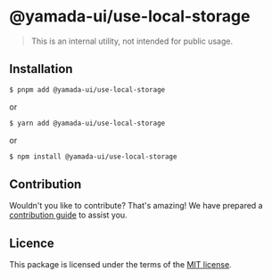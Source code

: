 # @yamada-ui/use-local-storage

> This is an internal utility, not intended for public usage.

## Installation

```sh
$ pnpm add @yamada-ui/use-local-storage
```

or

```sh
$ yarn add @yamada-ui/use-local-storage
```

or

```sh
$ npm install @yamada-ui/use-local-storage
```

## Contribution

Wouldn't you like to contribute? That's amazing! We have prepared a [contribution guide](./CONTRIBUTING.md) to assist you.

## Licence

This package is licensed under the terms of the
[MIT license](https://github.com/hirotomoyamada/yamada-ui/blob/main/LICENSE).

